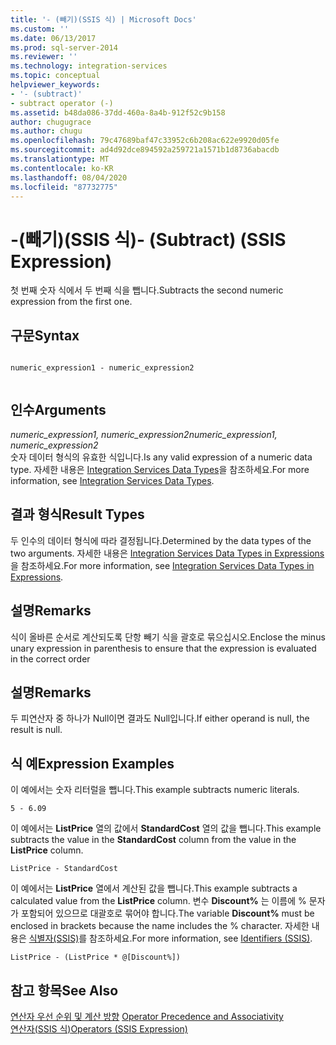 ```yaml
---
title: '- (빼기)(SSIS 식) | Microsoft Docs'
ms.custom: ''
ms.date: 06/13/2017
ms.prod: sql-server-2014
ms.reviewer: ''
ms.technology: integration-services
ms.topic: conceptual
helpviewer_keywords:
- '- (subtract)'
- subtract operator (-)
ms.assetid: b48da086-37dd-460a-8a4b-912f52c9b158
author: chugugrace
ms.author: chugu
ms.openlocfilehash: 79c47689baf47c33952c6b208ac622e9920d05fe
ms.sourcegitcommit: ad4d92dce894592a259721a1571b1d8736abacdb
ms.translationtype: MT
ms.contentlocale: ko-KR
ms.lasthandoff: 08/04/2020
ms.locfileid: "87732775"
---
```

# <a name="--subtract-ssis-expression"></a><span data-ttu-id="8853a-102">-(빼기)(SSIS 식)</span><span class="sxs-lookup"><span data-stu-id="8853a-102">- (Subtract) (SSIS Expression)</span></span>
  <span data-ttu-id="8853a-103">첫 번째 숫자 식에서 두 번째 식을 뺍니다.</span><span class="sxs-lookup"><span data-stu-id="8853a-103">Subtracts the second numeric expression from the first one.</span></span>  
  
## <a name="syntax"></a><span data-ttu-id="8853a-104">구문</span><span class="sxs-lookup"><span data-stu-id="8853a-104">Syntax</span></span>  
  
```  
  
numeric_expression1 - numeric_expression2  
  
```  
  
## <a name="arguments"></a><span data-ttu-id="8853a-105">인수</span><span class="sxs-lookup"><span data-stu-id="8853a-105">Arguments</span></span>  
 <span data-ttu-id="8853a-106">*numeric_expression1, numeric_expression2*</span><span class="sxs-lookup"><span data-stu-id="8853a-106">*numeric_expression1, numeric_expression2*</span></span>  
 <span data-ttu-id="8853a-107">숫자 데이터 형식의 유효한 식입니다.</span><span class="sxs-lookup"><span data-stu-id="8853a-107">Is any valid expression of a numeric data type.</span></span> <span data-ttu-id="8853a-108">자세한 내용은 [Integration Services Data Types](../data-flow/integration-services-data-types.md)을 참조하세요.</span><span class="sxs-lookup"><span data-stu-id="8853a-108">For more information, see [Integration Services Data Types](../data-flow/integration-services-data-types.md).</span></span>  
  
## <a name="result-types"></a><span data-ttu-id="8853a-109">결과 형식</span><span class="sxs-lookup"><span data-stu-id="8853a-109">Result Types</span></span>  
 <span data-ttu-id="8853a-110">두 인수의 데이터 형식에 따라 결정됩니다.</span><span class="sxs-lookup"><span data-stu-id="8853a-110">Determined by the data types of the two arguments.</span></span> <span data-ttu-id="8853a-111">자세한 내용은 [Integration Services Data Types in Expressions](integration-services-data-types-in-expressions.md)을 참조하세요.</span><span class="sxs-lookup"><span data-stu-id="8853a-111">For more information, see [Integration Services Data Types in Expressions](integration-services-data-types-in-expressions.md).</span></span>  
  
## <a name="remarks"></a><span data-ttu-id="8853a-112">설명</span><span class="sxs-lookup"><span data-stu-id="8853a-112">Remarks</span></span>  
 <span data-ttu-id="8853a-113">식이 올바른 순서로 계산되도록 단항 빼기 식을 괄호로 묶으십시오.</span><span class="sxs-lookup"><span data-stu-id="8853a-113">Enclose the minus unary expression in parenthesis to ensure that the expression is evaluated in the correct order</span></span>  
  
## <a name="remarks"></a><span data-ttu-id="8853a-114">설명</span><span class="sxs-lookup"><span data-stu-id="8853a-114">Remarks</span></span>  
 <span data-ttu-id="8853a-115">두 피연산자 중 하나가 Null이면 결과도 Null입니다.</span><span class="sxs-lookup"><span data-stu-id="8853a-115">If either operand is null, the result is null.</span></span>  
  
## <a name="expression-examples"></a><span data-ttu-id="8853a-116">식 예</span><span class="sxs-lookup"><span data-stu-id="8853a-116">Expression Examples</span></span>  
 <span data-ttu-id="8853a-117">이 예에서는 숫자 리터럴을 뺍니다.</span><span class="sxs-lookup"><span data-stu-id="8853a-117">This example subtracts numeric literals.</span></span>  
  
```  
5 - 6.09  
```  
  
 <span data-ttu-id="8853a-118">이 예에서는 **ListPrice** 열의 값에서 **StandardCost** 열의 값을 뺍니다.</span><span class="sxs-lookup"><span data-stu-id="8853a-118">This example subtracts the value in the **StandardCost** column from the value in the **ListPrice** column.</span></span>  
  
```  
ListPrice - StandardCost  
```  
  
 <span data-ttu-id="8853a-119">이 예에서는 **ListPrice** 열에서 계산된 값을 뺍니다.</span><span class="sxs-lookup"><span data-stu-id="8853a-119">This example subtracts a calculated value from the **ListPrice** column.</span></span> <span data-ttu-id="8853a-120">변수 **Discount%** 는 이름에 % 문자가 포함되어 있으므로 대괄호로 묶어야 합니다.</span><span class="sxs-lookup"><span data-stu-id="8853a-120">The variable **Discount%** must be enclosed in brackets because the name includes the % character.</span></span> <span data-ttu-id="8853a-121">자세한 내용은 [식별자&#40;SSIS&#41;](identifiers-ssis.md)를 참조하세요.</span><span class="sxs-lookup"><span data-stu-id="8853a-121">For more information, see [Identifiers &#40;SSIS&#41;](identifiers-ssis.md).</span></span>  
  
```  
ListPrice - (ListPrice * @[Discount%])  
```  
  
## <a name="see-also"></a><span data-ttu-id="8853a-122">참고 항목</span><span class="sxs-lookup"><span data-stu-id="8853a-122">See Also</span></span>  
 <span data-ttu-id="8853a-123">[연산자 우선 순위 및 계산 방향](operator-precedence-and-associativity.md) </span><span class="sxs-lookup"><span data-stu-id="8853a-123">[Operator Precedence and Associativity](operator-precedence-and-associativity.md) </span></span>  
 [<span data-ttu-id="8853a-124">연산자&#40;SSIS 식&#41;</span><span class="sxs-lookup"><span data-stu-id="8853a-124">Operators &#40;SSIS Expression&#41;</span></span>](operators-ssis-expression.md)  
  
  
